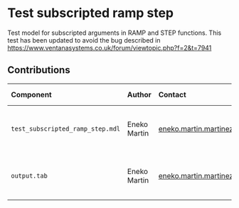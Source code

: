 Test subscripted ramp step
==========================

Test model for subscripted arguments in RAMP and STEP functions.
This test has been updated to avoid the bug described in https://www.ventanasystems.co.uk/forum/viewtopic.php?f=2&t=7941

Contributions
-------------

| Component                         | Author          | Contact                         | Date     | Software Version                    |
|:--------------------------------- |:--------------- |:------------------------------- |:-------- |:----------------------------------- |
| `test_subscripted_ramp_step.mdl`  | Eneko Martin    | eneko.martin.martinez@gmail.com | 07/19/22 | Vensim DSS for Windows 9.2.4 (x64)  |
| `output.tab `                     | Eneko Martin    | eneko.martin.martinez@gmail.com | 07/19/22 | Vensim DSS for Windows 9.2.4 (x64)  |
